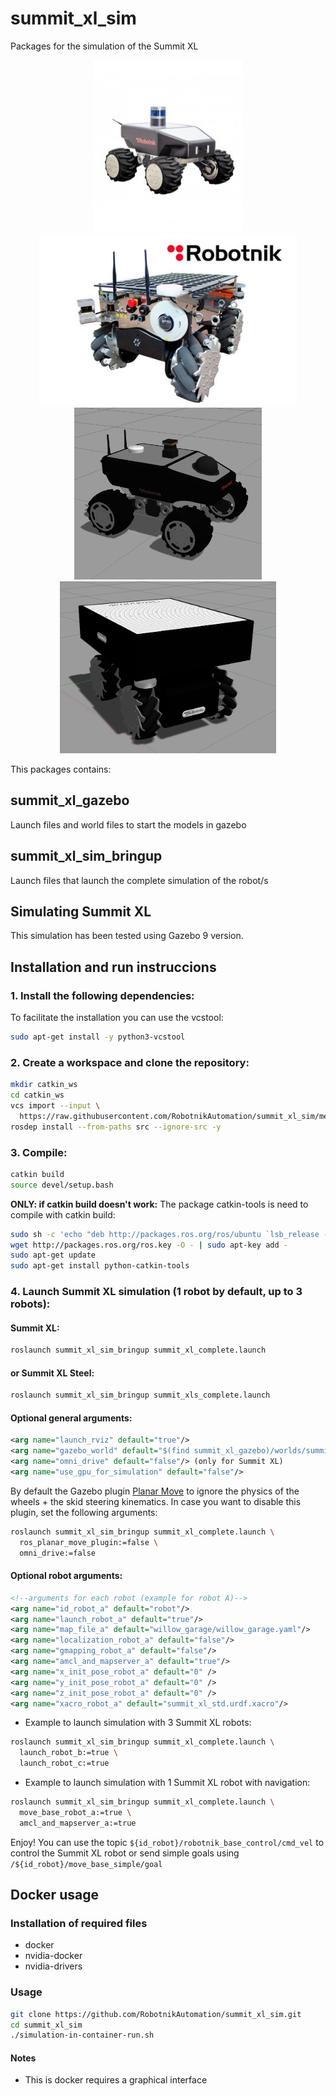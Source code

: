 # summit_xl_sim

Packages for the simulation of the Summit XL

<p align="center">
  <img src="doc/summit_xl.jpeg" height="275" />
  <img src="doc/summit_xl_steel.jpeg" height="275" />
  <img src="doc/summit_xl_gazebo.png" height="275" />
  <img src="doc/summit_xl_steel_gazebo.png" height="275" />
</p>

This packages contains: 

## summit_xl_gazebo

Launch files and world files to start the models in gazebo

## summit_xl_sim_bringup

Launch files that launch the complete simulation of the robot/s

## Simulating Summit XL

This simulation has been tested using Gazebo 9 version.

## Installation and run instruccions

### 1. Install the following dependencies:

 To facilitate the installation you can use the vcstool:

```bash
sudo apt-get install -y python3-vcstool
```

### 2. Create a workspace and clone the repository:

```bash
mkdir catkin_ws
cd catkin_ws
vcs import --input \
  https://raw.githubusercontent.com/RobotnikAutomation/summit_xl_sim/melodic-master/doc/summit_xl_sim.repos
rosdep install --from-paths src --ignore-src -y
```

### 3. Compile:

```bash
catkin build
source devel/setup.bash
```

**ONLY: if catkin build doesn't work:** The package catkin-tools is need to compile with catkin build:
```bash
sudo sh -c 'echo "deb http://packages.ros.org/ros/ubuntu `lsb_release -sc` main" > /etc/apt/sources.list.d/ros-latest.list'
wget http://packages.ros.org/ros.key -O - | sudo apt-key add -
sudo apt-get update
sudo apt-get install python-catkin-tools
```

### 4. Launch Summit XL simulation (1 robot by default, up to 3 robots):

#### Summit XL:

```bash
roslaunch summit_xl_sim_bringup summit_xl_complete.launch
```

#### or Summit XL Steel:

```bash
roslaunch summit_xl_sim_bringup summit_xls_complete.launch
```

#### Optional general arguments:

```xml
<arg name="launch_rviz" default="true"/>
<arg name="gazebo_world" default="$(find summit_xl_gazebo)/worlds/summit_xl_office.world"/>
<arg name="omni_drive" default="false"/> (only for Summit XL)
<arg name="use_gpu_for_simulation" default="false"/>
```

By default the Gazebo plugin [Planar Move](http://gazebosim.org/tutorials?tut=ros_gzplugins) to ignore the physics of the wheels + the skid steering kinematics. In case you want to disable this plugin, set the following arguments:

```bash
roslaunch summit_xl_sim_bringup summit_xl_complete.launch \
  ros_planar_move_plugin:=false \
  omni_drive:=false
```

#### Optional robot arguments:

```xml
<!--arguments for each robot (example for robot A)-->
<arg name="id_robot_a" default="robot"/>
<arg name="launch_robot_a" default="true"/>
<arg name="map_file_a" default="willow_garage/willow_garage.yaml"/>
<arg name="localization_robot_a" default="false"/>
<arg name="gmapping_robot_a" default="false"/>
<arg name="amcl_and_mapserver_a" default="true"/>
<arg name="x_init_pose_robot_a" default="0" />
<arg name="y_init_pose_robot_a" default="0" />
<arg name="z_init_pose_robot_a" default="0" />
<arg name="xacro_robot_a" default="summit_xl_std.urdf.xacro"/>
```

- Example to launch simulation with 3 Summit XL robots:
  
```bash
roslaunch summit_xl_sim_bringup summit_xl_complete.launch \
  launch_robot_b:=true \
  launch_robot_c:=true
```

- Example to launch simulation with 1 Summit XL robot with navigation:

```bash
roslaunch summit_xl_sim_bringup summit_xl_complete.launch \
  move_base_robot_a:=true \
  amcl_and_mapserver_a:=true
```

Enjoy! You can use the topic `${id_robot}/robotnik_base_control/cmd_vel` to control the Summit XL robot or send simple goals using `/${id_robot}/move_base_simple/goal`

## Docker usage

### Installation of required files
- docker
- nvidia-docker
- nvidia-drivers

### Usage

```bash
git clone https://github.com/RobotnikAutomation/summit_xl_sim.git
cd summit_xl_sim
./simulation-in-container-run.sh
```

#### Notes
- This is docker requires a graphical interface